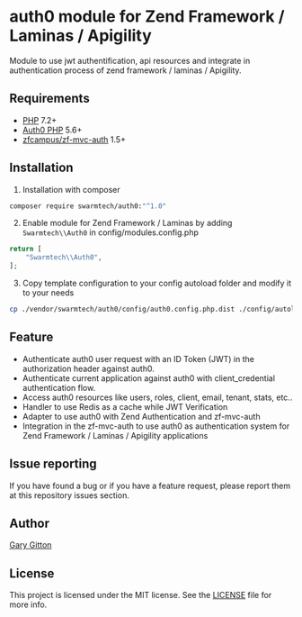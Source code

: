 # auth0 module for Zend Framework / Laminas / Apigility

Module to use jwt authentification, api resources and integrate in authentication process of zend framework / laminas
 / Apigility. 

## Requirements
* [PHP](php.net) 7.2+
* [Auth0 PHP](https://github.com/auth0/auth0-PHP) 5.6+
* [zfcampus/zf-mvc-auth](https://github.com/zfcampus/zf-mvc-auth) 1.5+ 

## Installation
1. Installation with composer
```bash
composer require swarmtech/auth0:"^1.0"
```

2. Enable module for Zend Framework / Laminas by adding `Swarmtech\\Auth0` in config/modules.config.php
```php
return [
    "Swarmtech\\Auth0",
];
```

3. Copy template configuration to your config autoload folder and modify it to your needs
```bash
cp ./vendor/swarmtech/auth0/config/auth0.config.php.dist ./config/autoload/auth0.config.php
```

## Feature
* Authenticate auth0 user request with an ID Token (JWT) in the authorization header against auth0.
* Authenticate current application against auth0 with client_credential authentication flow.
* Access auth0 resources like users, roles, client, email, tenant, stats, etc..
* Handler to use Redis as a cache while JWT Verification
* Adapter to use auth0 with Zend Authentication and zf-mvc-auth
* Integration in the zf-mvc-auth to use auth0 as authentication system for Zend Framework / Laminas / Apigility 
applications

## Issue reporting
If you have found a bug or if you have a feature request, please report them at this repository issues section.

## Author
[Gary Gitton](https://github.com/garygitton)

## License
This project is licensed under the MIT license. 
See the [LICENSE](https://github.com/swarmtech/auth0/blob/master/LICENSE) file for more info.

